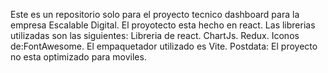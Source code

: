 ﻿Este es un repositorio solo para el proyecto tecnico dashboard para la empresa Escalable Digital.
El proyotecto esta hecho en react.
Las librerias utilizadas son las siguientes:
                                            Libreria de react.
                                            ChartJs.
                                            Redux.
                                            Iconos de:FontAwesome.
El empaquetador utilizado es Vite.
Postdata: El proyecto no esta optimizado para moviles.
